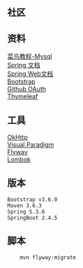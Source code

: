 ## 社区

## 资料
[菜鸟教程-Mysql](https://www.runoob.com/mysql/mysql-tutorial.html)  
[Spring 文档](https://spring.io/guides)  
[Spring Web文档](https://spring.io/guides/serving-web-content/)  
[Bootstrap](https://v4.bootcss.com/docs/getting-started/)  
[Github OAuth](https://docs.github.com/en/developers/apps/creating-an-oauth-app)  
[Thymeleaf](https://www.thymeleaf.org/doc/tutorials/3.0/usingthymeleaf.html)  
## 工具
[OkHttp](https://square.github.io/okhttp/)  
[Visual Paradigm](http://www.visual-paradigm.com/)   
[Flyway](https://flywaydb.org/)  
[Lombok](https://projectlombok.org/)  
## 版本
    Bootstrap v3.6.0
    Maven 3.6.3
    Spring 5.3.6
    SpringBoot 2.4.5
## 脚本
```bash
    mvn flyway:migrate
```
